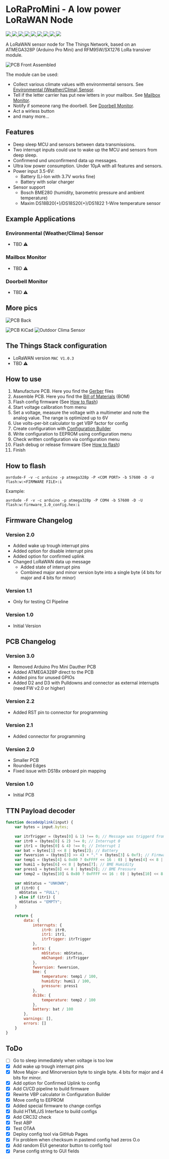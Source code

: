 # LoRaProMini - A low power LoRaWAN Node

[
  ![](https://img.shields.io/github/workflow/status/foorschtbar/LoRaProMini/Build%20and%20Release?style=plastic)
  ![](https://img.shields.io/github/languages/top/foorschtbar/LoRaProMini?style=plastic)
  ![](https://img.shields.io/github/last-commit/foorschtbar/LoRaProMini?style=plastic)
  ![](https://img.shields.io/github/commit-activity/y/foorschtbar/LoRaProMini?style=plastic)
  ![](https://img.shields.io/github/release-date/foorschtbar/LoRaProMini?style=plastic)
  ![](https://img.shields.io/github/repo-size/foorschtbar/LoRaProMini?style=plastic)
  ![](https://img.shields.io/github/downloads/foorschtbar/LoRaProMini/total?style=plastic)
  ![](https://img.shields.io/github/deployments/foorschtbar/LoRaProMini/github-pages?style=plastic)
  ![](https://img.shields.io/github/license/foorschtbar/LoRaProMini?style=plastic)
](https://github.com/foorschtbar/LoRaProMini)

A LoRaWAN sensor node for The Things Network, based on an ATMEGA328P (Arduino Pro Mini) and RFM95W/SX1276 LoRa transiver module. 

![PCB Front Assembled](.github/pcb_front_assembled.png)

The module can be used:
- Collect various climate values with environmental sensors. See [Environmental (Weather/Clima) Sensor](#environmental-weatherclima-sensor).
- Tell if the letter carrier has put new letters in your mailbox. See [Mailbox Monitor](#mailbox-monitor).
- Notify if someone rang the doorbell. See [Doorbell Monitor](#doorbell-monitor).
- Act a wirless button
- and many more...

## Features
- Deep sleep MCU and sensors between data transmissions.
- Two interrupt inputs could use to wake up the MCU and sensors from deep sleep.
- Confirmend und unconfirmend data up messages.
- Ultra low power consumption. Under 10μA with all features and sensors.
- Power input 3.5-6V:
    - Battery (Li-Ion with 3.7V works fine)
    - Battery with solar charger
- Sensor support
    - Bosch BME280 (humidity, barometric pressure and ambient temperature)
    - Maxim DS18B20(+)/DS18S20(+)/DS1822 1-Wire temperature sensor 

## Example Applications
### Environmental (Weather/Clima) Sensor
- TBD :warning:
### Mailbox Monitor
- TBD :warning:
### Doorbell Monitor
- TBD :warning:

## More pics

<!--- ![PCB Front](.github/pcb_front.png) --->
![PCB Back](.github/pcb_back.png)
<!--- ![PCB Back](.github/pcb_back.png) --->
![PCB KiCad](.github/pcb_kicad.png)
![Outdoor Clima Sensor](.github/outdoor_environmental_sensor.jpg)

## The Things Stack configuration

- LoRaWAN version `MAC V1.0.3`
- TBD :warning:

## How to use

1. Manufacture PCB. Here you find the [Gerber](pcb) files
1. Assemble PCB. Here you find the [Bill of Materials](https://foorschtbar.github.io/LoRaProMini/pcb/bom/ibom.html) (BOM)
1. Flash config firmware (See [How to flash](#how-to-flash))
1. Start voltage calibration from menu
1. Set a voltage, measure the voltage with a multimeter and note the analog value. The range is optimized up to 6V
1. Use volts-per-bit calculator to get VBP factor for config
1. Create configuration with [Configuration Builder](https://foorschtbar.github.io/LoRaProMini/configbuilder)
1. Write configuration to EEPROM using configuration menu
1. Check written configuration via configuration menu
1. Flash debug or release firmware (See [How to flash](#how-to-flash))
1. Finish

## How to flash

```
avrdude-F -v -c arduino -p atmega328p -P <COM PORT> -b 57600 -D -U flash:w:<FIRMWARE FILE>:i
```

Example:
```
avrdude -F -v -c arduino -p atmega328p -P COM4 -b 57600 -D -U flash:w:firmware_1.0_config.hex:i
```

## Firmware Changelog

### Version 2.0
- Added wake up trough interrupt pins
- Added option for disable interrupt pins
- Added option for confirmed uplink
- Changed LoRaWAN data up message
    - Added state of interrupt pins
    - Combined major and minor version byte into a single byte (4 bits for major and 4 bits for minor)

### Version 1.1
- Only for testing CI Pipeline

### Version 1.0
- Initial Version

## PCB Changelog

### Version 3.0
- Removed Arduino Pro Mini Dauther PCB
- Added ATMEGA328P direct to the PCB
- Added pins for unused GPIOs
- Added D2 and D3 with Pulldowns and connector as external interrupts (need FW v2.0 or higher)

### Version 2.2
- Added RST pin to connector for programming

### Version 2.1
- Added connector for programming

### Version 2.0
- Smaller PCB
- Rounded Edges
- Fixed issue with DS18x onboard pin mapping

### Version 1.0
- Initial PCB
 
## TTN Payload decoder
```javascript
function decodeUplink(input) {
    var bytes = input.bytes;
    
    var itrTrigger = (bytes[0] & 1) !== 0; // Message was triggerd from interrupt
    var itr0 = (bytes[0] & 2) !== 0; // Interrupt 0
    var itr1 = (bytes[0] & 4) !== 0; // Interrupt 1
    var bat = bytes[1] << 8 | bytes[2]; // Battery
    var fwversion = (bytes[3] >> 4) + "." + (bytes[3] & 0xf); // Firmware version
    var temp1 = (bytes[4] & 0x80 ? 0xFFFF << 16 : 0) | bytes[4] << 8 | bytes[5]; // BME Temperature
    var humi1 = bytes[6] << 8 | bytes[7]; // BME Humidity
    var press1 = bytes[8] << 8 | bytes[9]; // BME Pressure
    var temp2 = (bytes[10] & 0x80 ? 0xFFFF << 16 : 0) | bytes[10] << 8 | bytes[11]; // DS18x Temperature
    
    var mbStatus = "UNKOWN";
    if (itr0) {
      mbStatus = "FULL";
    } else if (itr1) {
      mbStatus = "EMPTY";
    }

    return {
        data: {
            interrupts: {
                itr0: itr0,
                itr1: itr1,
                itrTrigger: itrTrigger
            },
            extra: {
                mbStatus: mbStatus,
                mbChanged: itrTrigger
            },
            fwversion: fwversion,
            bme: {
                temperature: temp1 / 100,
                humidity: humi1 / 100,
                pressure: press1
            },
            ds18x: {
                temperature: temp2 / 100
            },
            battery: bat / 100
        },
        warnings: [],
        errors: []
    }
}
```

## ToDo

- [ ] Go to sleep immediately when voltage is too low
- [x] Add wake up trough interrupt pins
- [x] Move Major- and Minorversion byte to single byte. 4 bits for major and 4 bits for minor.
- [x] Add option for Confirmed Uplink to config
- [x] Add CI/CD pipeline to build firmware
- [x] Rewirte VBP calculator in Configuration Builder
- [x] Move config to EEPROM
- [x] Added special firmware to change configs
- [x] Build HTML/JS Interface to build configs
- [x] Add CRC32 check
- [x] Test ABP
- [x] Test OTAA
- [x] Deploy config tool via GitHub Pages
- [x] Fix problem when checksum in pastend config had zeros O.o
- [x] Add random EUI generator button to config tool
- [x] Parse config string to GUI fields
